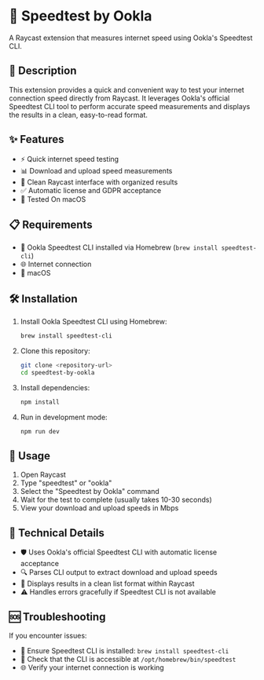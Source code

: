 # 🚀 Speedtest by Ookla

A Raycast extension that measures internet speed using Ookla's Speedtest CLI.

## 📝 Description

This extension provides a quick and convenient way to test your internet connection speed directly from Raycast. It leverages Ookla's official Speedtest CLI tool to perform accurate speed measurements and displays the results in a clean, easy-to-read format.

## ✨ Features

- ⚡ Quick internet speed testing
- 📊 Download and upload speed measurements
- 🎨 Clean Raycast interface with organized results
- ✅ Automatic license and GDPR acceptance
- 🍎 Tested On macOS

## 📋 Requirements

- 🔧 Ookla Speedtest CLI installed via Homebrew (`brew install speedtest-cli`)
- 🌐 Internet connection
- 🍎 macOS

## 🛠️ Installation

1. Install Ookla Speedtest CLI using Homebrew:
   ```bash
   brew install speedtest-cli
   ```
2. Clone this repository:
   ```bash
   git clone <repository-url>
   cd speedtest-by-ookla
   ```
3. Install dependencies:
   ```bash
   npm install
   ```
4. Run in development mode:
   ```bash
   npm run dev
   ```

## 🎯 Usage

1. Open Raycast
2. Type "speedtest" or "ookla"
3. Select the "Speedtest by Ookla" command
4. Wait for the test to complete (usually takes 10-30 seconds)
5. View your download and upload speeds in Mbps

## 🔧 Technical Details

- 🛡️ Uses Ookla's official Speedtest CLI with automatic license acceptance
- 🔍 Parses CLI output to extract download and upload speeds
- 📱 Displays results in a clean list format within Raycast
- ⚠️ Handles errors gracefully if Speedtest CLI is not available

## 🆘 Troubleshooting

If you encounter issues:
- 🔧 Ensure Speedtest CLI is installed: `brew install speedtest-cli`
- 📍 Check that the CLI is accessible at `/opt/homebrew/bin/speedtest`
- 🌐 Verify your internet connection is working